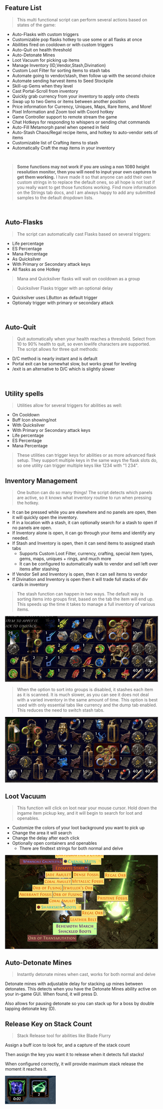 ## Feature List

> This multi functional script can perform several actions based on states of the game:
* Auto-Flasks with custom triggers
* Customizable pop flasks hotkey to use some or all flasks at once
* Abilities fired on cooldown or with custom triggers
* Auto-Quit on health threshold
* Auto-Detonate Mines
* Loot Vacuum for picking up items
* Manage Inventory (ID,Vendor,Stash,Divination)
* Custom Loot Filter for sorting items to stash tabs
* Automate going to vendor/stash, then follow up with the second choice
* Automate sending harvest items to Seed Stockpile
* Skill-up Gems when they level
* Cast Portal-Scroll from inventory
* Quickly grab currency from your inventory to apply onto chests
* Swap up to two Gems or items between another position
* Price information for Currency, Uniques, Maps, Rare Items, and More!
* Pixel Information and Zoom tool with Coord hotkey
* Game Controller support to remote stream the game
* Chat Hotkeys for responding to whispers or sending chat commands
* Auto-Fill Metamorph panel when opened in field
* Auto-Stash Chaos/Regal recipe items, and hotkey to auto-vendor sets of items
* Customizable list of Crafting items to stash
* Automatically Craft the map items in your inventory

   

> **Some functions may not work if you are using a non 1080 height resolution monitor, then you will need to input your own captures to get them working.** I have made it so that anyone can add their own custom strings in to replace the default ones, so all hope is not lost if you really want to get those functions working. Find more information on the Strings tab docs, and I am always happy to add any submitted samples to the default dropdown lists.

   

## Auto-Flasks
> The script can automatically cast Flasks based on several triggers: 
* Life percentage
* ES Percentage
* Mana Percentage
* As Quicksilver
* With Primary or Secondary attack keys
* All flasks as one Hotkey

> Mana and Quicksilver flasks will wait on cooldown as a group

> Quicksilver Flasks trigger with an optional delay
* Quicksilver uses LButton as default trigger
* Optionaly trigger with primary or secondary attack

   

## Auto-Quit
> Quit automatically when your health reaches a threshold. Select from 10 to 90% health to quit, so even lowlife characters are supported. The script allows for three quit methods:
* D/C method is nearly instant and is default
* Portal exit can be somewhat slow, but works great for leveling
* /exit is an alternative to D/C which is slightly slower

   

## Utility spells
> Utilities allow for several triggers for abilities as well:
* On Cooldown
* Buff Icon showing/not
* With Quicksilver
* With Primary or Secondary attack keys
* Life percentage
* ES Percentage
* Mana Percentage

> These utilities can trigger keys for abilities or as more advanced flask setup. They support multiple keys in the same ways the flask slots do, so one utility can trigger multiple keys like 1234 with "1 234".

## Inventory Management
> One button can do so many things! The script detects which panels are active, so it knows what inventory routine to run when pressing the hotkey. 
* It can be pressed while you are elsewhere and no panels are open, then it will quickly open the inventory.
* If in a location with a stash, it can optionally search for a stash to open if no panels are open.
* If Inventory alone is open, it can go through your items and identify any needed.
* If Stash and Inventory is open, then it can send items to assigned stash tabs
  * Supports Custom Loot Filter, currency, crafting, special item types, gems, maps, uniques + rings, and much more
  * It can be configured to automatically walk to vendor and sell left over items after stashing
* If Vendor Sell and Inventory is open, then it can sell items to vendor
* If Divination and Inventory is open then it will trade full stacks of div cards in inventory

> The stash function can happen in two ways. The default way is sorting items into groups first, based on the tab the item will end up. This speeds up the time it takes to manage a full inventory of various items.

![WingmanReloaded](images/item-management.gif)

> When the option to sort into groups is disabled, it stashes each item as it is scanned. It is much slower, as you can see it does not deal with a varied inventory in the same amount of time. This option is best used with only essential tabs like currency and the dump tab enabled. This reduces the need to switch stash tabs.

![WingmanReloaded](images/item-management-nogrouping.gif)

## Loot Vacuum

> This function will click on loot near your mouse cursor. Hold down the ingame item pickup key, and it will begin to search for loot and openables.
* Customize the colors of your loot background you want to pick up
* Change the area it will search
* Change the delay after each click
* Optionally open containers and openables
  * There are findtext strings for both normal and delve

![WingmanReloaded](/images/loot-vacuum.gif)

## Auto-Detonate Mines
> Instantly detonate mines when cast, works for both normal and delve

Detonate mines with adjustable delay for stacking up mines between detonates. This detects when you have the Detonate Mines ability active on your in-game GUI. When found, it will press D.

Also allows for pausing detonate so you can stack up for a boss by double tapping detonate key (D).

## Release Key on Stack Count
> Stack Release tool for abilities like Blade Flurry

Assign a buff icon to look for, and a capture of the stack count

Then assign the key you want it to release when it detects full stacks!

When configured correctly, it will provide maximum stack release the moment it reaches it.

![WingmanReloaded](/images/stack-release.gif)

